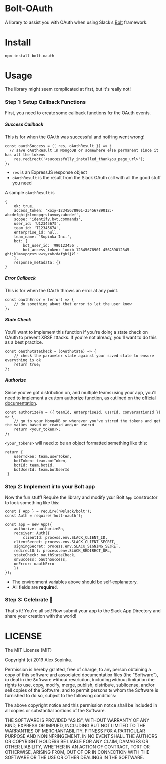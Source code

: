 # Bolt-OAuth
A library to assist you with OAuth when using Slack's [Bolt](https://slack.dev/bolt) framework.

# Install

`npm install bolt-oauth`

# Usage

The library might seem complicated at first, but it's really not!

### Step 1: Setup Callback Functions
First, you need to create some callback functions for the OAuth events.

##### Success Callback
This is for when the OAuth was successful and nothing went wrong!

```
const oauthSuccess = ({ res, oAuthResult }) => {
  // save oAuthResult in MongoDB or somewhere else permanent since it has all the tokens
    res.redirect('<successfully_installed_thankyou_page_url>');
};
```
- `res` is an ExpressJS response object
- `oAuthResult` is the result from the Slack OAuth call with all the good stuff you need

A sample `oAuthResult` is
```
{
    ok: true,
    access_token: 'xoxp-12345678901-234567890123-abcdefghijklmnopqrstuvwxyzabcdef',
    scope: 'identify,bot,commands',
    user_id: 'U12345678',
    team_id: 'T12345678',
    enterprise_id: null,
    team_name: 'Sopinka Inc.',
    bot: {
        bot_user_id: 'U90123456',
        bot_access_token: 'xoxb-12345678901-456789012345-ghijklmnopqrstuvwxyzabcdefghijkl'
    },
    response_metadata: {}
}
```

##### Error Callback
This is for when the OAuth throws an error at any point.

```
const oauthError = (error) => {
    // do something about that error to let the user know
};
```

##### State Check
You'll want to implement this function if you're doing a state check on OAuth to prevent XRSF attacks. If you're not already, you'll want to do this as a best practice.

```
const oauthStateCheck = (oAuthState) => {
    // check the parameter state against your saved state to ensure everything is ok
    return true;
};
```

##### Authorize
Since you've got distribution on, and multiple teams using your app, you'll need to implement a custom authorize function, as outlined on the [official documentation](https://slack.dev/bolt/concepts#authorization).

```
const authorizeFn = ({ teamId, enterpriseId, userId, conversationId }) => {
    // go to your MongoDB or wherever you've stored the tokens and get the values based on teamId and/or userId
    return <your_tokens>;
};
```
`<your_tokens>` will need to be an object formatted something like this:
```
return {
    userToken: team.userToken,
    botToken: team.botToken,
    botId: team.botId,
    botUserId: team.botUserId
 }
```

### Step 2: Implement into your Bolt app
Now the fun stuff! Require the library and modify your Bolt `App` constructor to look something like this:

```
const { App } = require('@slack/bolt');
const Auth = require('bolt-oauth');

const app = new App({
    authorize: authorizeFn,
    receiver: Auth({
        clientId: process.env.SLACK_CLIENT_ID,
    clientSecret: process.env.SLACK_CLIENT_SECRET,
    signingSecret: process.env.SLACK_SIGNING_SECRET,
    redirectUrl: process.env.SLACK_REDIRECT_URL,
    stateCheck: oauthStateCheck,
    onSuccess: oauthSuccess,
    onError: oauthError
    })
});
```
- The environment variables above should be self-explanatory.
- All fields are **required**.

### Step 3: Celebrate 🎉

That's it! You're all set! Now submit your app to the Slack App Directory and share your creation with the world!

# LICENSE

The MIT License (MIT)

Copyright (c) 2019 Alex Sopinka.

Permission is hereby granted, free of charge, to any person obtaining a copy
of this software and associated documentation files (the "Software"), to deal
in the Software without restriction, including without limitation the rights
to use, copy, modify, merge, publish, distribute, sublicense, and/or sell
copies of the Software, and to permit persons to whom the Software is
furnished to do so, subject to the following conditions:

The above copyright notice and this permission notice shall be included in all
copies or substantial portions of the Software.

THE SOFTWARE IS PROVIDED "AS IS", WITHOUT WARRANTY OF ANY KIND, EXPRESS OR
IMPLIED, INCLUDING BUT NOT LIMITED TO THE WARRANTIES OF MERCHANTABILITY,
FITNESS FOR A PARTICULAR PURPOSE AND NONINFRINGEMENT. IN NO EVENT SHALL THE
AUTHORS OR COPYRIGHT HOLDERS BE LIABLE FOR ANY CLAIM, DAMAGES OR OTHER
LIABILITY, WHETHER IN AN ACTION OF CONTRACT, TORT OR OTHERWISE, ARISING FROM,
OUT OF OR IN CONNECTION WITH THE SOFTWARE OR THE USE OR OTHER DEALINGS IN THE
SOFTWARE.
